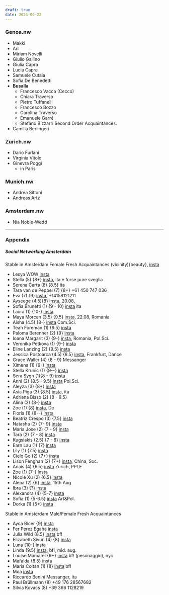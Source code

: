 ```yaml
---
draft: true
date: 2024-06-22
---
```

### Genoa.nw
- Makki
- Ari
- Miriam Novelli
- Giulio Gallino
- Giulia Capra
- Lucia Capra
- Samuele Cutaia
- Sofia De Benedetti
- **Busalla**
	- Francesco Vacca (Cecco)
	- Chiara Traverso
	- Pietro Tuffanelli
	- Francesco Bozzo
	- Carolina Traverso
	- Emanuele Garré
	- Stefano Bizzarri
Second Order Acquaintances:
- Camilla Berlingeri
### Zurich.nw
- Dario Furlani
- Virginia Vitolo
- Ginevra Poggi
	- in Paris
### Munich.nw
- Andrea Sittoni
- Andreas Artz
### Amsterdam.nw
- Nia Noble-Wedd


---
### Appendix
##### Social Networking Amsterdam
Stable in Amsterdam Female Fresh Acquaintances (vicinity){beauty}, [insta](link)
- Lesya WOW [insta](https://www.instagram.com/skaoryy?igsh=YW5nZHV3Ynh3ZXMz)
- Stella (5) {8+} [insta](https://www.instagram.com/stell.are?igsh=NTNqajA0anl3MXRp), ita e forse pure sveglia
- Serena Carta (8) {8.5} ita
- Tara van de Peppel (7) {8+} +61 450 747 036
- Eva (7) {9} [insta](https://www.instagram.com/eva.sophinaa?igsh=MThpcGlpaGVveTdjOQ==), +14158121211
- Ayseege (4.5){8} [insta](https://www.instagram.com/ayseegealgul?igsh=dHg5ZnF0MXZkc3Y2), 20.08,
- Sofia Brunetti (1) {9 - 10} [insta](https://www.instagram.com/sb_sofiaaa?igsh=Z2R0aDFyNzlibDli) ita
- Laura (1) {10-} [insta](https://www.instagram.com/laura.chitic?igsh=MTBvbzJ1a3g2djJqNw==)
- Maya Morcan (3.5) {9.5} [insta](https://www.instagram.com/maya.m5__?igsh=MXJxcGd3NHE1M2g1Yg==), 22.08, Romania
- Aisha (4.5) {8-} [insta](https://www.instagram.com/adshtvn?igsh=M2E1ajdqcDQ0cmh6) Com.Sci.
- Teah Foreman (1) {9.5} [insta](https://www.instagram.com/teahforeman?igsh=MTM4czZsYXJ6azFkag==)
- Paloma Berenher (2) {9} [insta](https://www.instagram.com/berenguerpaloma?igsh=MWlqb3I5ejF2ZHoybA==)
- Ioana Margarit (3) {9-} [insta](https://www.instagram.com/ioana.margarit?igsh=MXdwYTc0cjVyMnEyeg==), Romania, Pol.Sci.
- Veronika Petkova (1) {9-} [insta](https://www.instagram.com/veronika_petkova__?igsh=MWQ3a2NjYnEycW9oOA==)
- Eline Lanzing (2) {9.5} [insta](https://www.instagram.com/elinelanzing?igsh=MXZ0bnF5dm40d3U5dQ==)
- Jessica Postoarca (4.5) {8.5} [insta](https://www.instagram.com/jessica_postoarca?igsh=MWh3NzZpanU1ODN6NQ==), Frankfurt, Dance
- Grace Waller (4) {8 - 9} Messanger
- Ximena (1) {9-} [insta](https://www.instagram.com/ximeluqueh?igsh=MTl3dHRoYjc0ajluNA==)
- Stella Krunic (1) {9--} [insta](https://www.instagram.com/stellakrunic?igsh=MWh0ZHVsMGU3ZnRldg==)
- Sera Sygn (1){8 - 9} [insta](https://www.instagram.com/serasygn?igsh=MzNyMDJ3dGo5eG40)
- Anni (2) {8.5 - 9.5} [insta](https://www.instagram.com/annikapaulinee?igsh=MTlrMnl0bmppZmk4bw==) Pol.Sci.
- Aleyza (3) {8+} [insta](https://www.instagram.com/aleyzafauzie?igsh=MW4zMGxsZ2t1dGxtbg==)
- Asia Piga (3) {8.5} [insta](https://www.instagram.com/asiaapigaa?igsh=Z3BjcThxcnh3M3F3), ita
- Adriana Bisso (2) {8 - 9.5}
- Alina (2) {8-} [insta](https://www.instagram.com/forgivenangels?igsh=Z2x6MGRibnoyZ2Vl)
- Zoe (1) {8} [insta](https://www.instagram.com/zoe.ngm?igsh=YTRyZ3Bza3k1MTdj), De
- Floria (1) {8--} [insta](https://www.instagram.com/floriafly_77?igsh=YW56cHJyMDc0bzR3)
- Beatriz Crespo (3) {7.5} [insta](https://www.instagram.com/bea_crespita?igsh=dHR3amlyNHk0N3pz)
- Natasha (2) {7- 9} [insta](https://www.instagram.com/natasha.drkn?igsh=MTJiZXc4NGN0aGJrcw==)
- Maria Jose (2) {7 - 9} [insta](https://www.instagram.com/majochueca_?igsh=MWIzeGNwOW50aGllcQ==)
- Tara (2) {7 - 8} [insta](https://www.instagram.com/catl37tt?igsh=MTdqbnZjMnpkb2s5bA==)
- Kugsiakis (2.5) {7 - 8} [insta](https://www.instagram.com/kugsiakis?igsh=ZmFwbWExNW1sYzIz)
- Earn Lau (1) {7} [insta](https://www.instagram.com/earnie_lauuu?igsh=dWx5M3NzN3dwajRi)
- Lily (1) {7.5} [insta](https://www.instagram.com/cnannee?igsh=MWhvMXltc3pmaTJiZw==)
- Cielo Go (2) {7+} [insta](https://www.instagram.com/stoplookingforcielo?igsh=MTZ3aHU1OHBjYzhrZA==)
- Lison Fenghan (2) {7+} [insta](https://www.instagram.com/hebert_lison?igsh=c215cHhrOTcyMG45), China, Soc.
- Anais (4) {6.5} [insta](https://www.instagram.com/anais.glauser?igsh=dXE2YjN3dmlocWl3) Zurich, PPLE
- Zoe (1) {7-} [insta](https://www.instagram.com/zoextsai?igsh=MWxwdDR3Ym16cTNpMg==)
- Nicole Xu (2) {6.5} [insta](https://www.instagram.com/nicoleuyxu?igsh=MTQ5cHFva2V3eDRvYg==)
- Alena (2) {6} [insta](https://www.instagram.com/alenal_3507?igsh=MXY4dTN5ZWU3MDZmdw==), 15th Aug
- Ibra (3) {?} [insta](https://www.instagram.com/ibramoralesg?igsh=MWZqYjNzNjN0N2hwZA==)
- Alexandra (4) {5-7} [insta](https://www.instagram.com/alexandra.musatt?igsh=enBteHpwODF3bzI=)
- Sofia (1) {5-6.5} [insta](https://www.instagram.com/ch3rrys0up?igsh=MXA0NWd1cmtmcHdiYg==) Art&Pol.
- Dorka (1) {5+} [insta](https://www.instagram.com/dorka0131?igsh=MXRubjAzdGRocXg1Ng==)

Stable in Amsterdam Male/Female Fresh Acquaintances
- Ayca Bicer {9} [insta](https://www.instagram.com/ayca_bicer?igsh=aDVwMmhubXhtYzF5)
- Fer Perez Egaña [insta](https://www.instagram.com/ferperezeganar_?igsh=bXNhOWZiMWczcnJl)
- Julia Wild {8.5} [insta](https://www.instagram.com/juliaawild?igsh=MTFsNnFsZ2V1NHd3dA==) bf!
- Elizabeth Sivun (4) {8} [insta](https://www.instagram.com/jesuslizavetabet?igsh=dWVsZGh0Y244M2p2)
- Luna {10-} [insta](https://www.instagram.com/1unarose?igsh=MXZjdmxvaDFjNHg1Ng==)
- Linda {9.5} [insta](https://www.instagram.com/linda.jaschik?igsh=MW5qZmF0ZWh0dG9veA==), bf!, mid. aug.
- Louise Mamarel {9+} [insta](https://www.instagram.com/louiseamamarel?igsh=b2Ixd2JtdHZ3ZGhp) bf! (pesonaggio), nyc
- Mafalda {8.5} [insta](https://www.instagram.com/mafalda_gmr?igsh=NjF6eG5jang5ZWdr)
- Maria Coltan (1) {8} [insta](https://www.instagram.com/mariaacoltan?igsh=MTZvMm02cXJpaHFmag==) bf!
- Moa [insta](https://www.instagram.com/moawaidz?igsh=eW8wejdmcWo5bDZn)
- Riccardo Benini Messanger, ita
- Paul Brüllmann (8) +49 176 28567682
- Silvia Kovacs (8) +39 366 1128219